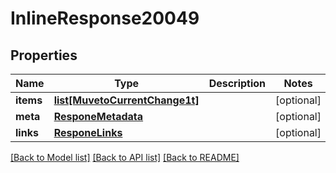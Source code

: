 # InlineResponse20049

## Properties
Name | Type | Description | Notes
------------ | ------------- | ------------- | -------------
**items** | [**list[MuvetoCurrentChange1t]**](MuvetoCurrentChange1t.md) |  | [optional] 
**meta** | [**ResponeMetadata**](ResponeMetadata.md) |  | [optional] 
**links** | [**ResponeLinks**](ResponeLinks.md) |  | [optional] 

[[Back to Model list]](../README.md#documentation-for-models) [[Back to API list]](../README.md#documentation-for-api-endpoints) [[Back to README]](../README.md)


